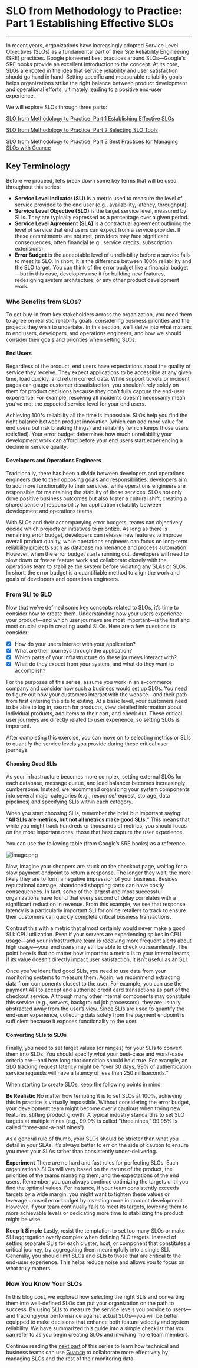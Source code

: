 # SLO from Methodology to Practice: Part 1 Establishing Effective SLOs

---

In recent years, organizations have increasingly adopted Service Level Objectives (SLOs) as a fundamental part of their Site Reliability Engineering (SRE) practices. Google pioneered best practices around SLOs—Google's SRE books provide an excellent introduction to the concept. At its core, SLOs are rooted in the idea that service reliability and user satisfaction should go hand in hand. Setting specific and measurable reliability goals helps organizations strike the right balance between product development and operational efforts, ultimately leading to a positive end-user experience.

We will explore SLOs through three parts:

[SLO from Methodology to Practice: Part 1 Establishing Effective SLOs](slo-part1.md)

[SLO from Methodology to Practice: Part 2 Selecting SLO Tools](slo-part2.md)

[SLO from Methodology to Practice: Part 3 Best Practices for Managing SLOs with Guance](slo-part3.md)

## Key Terminology
Before we proceed, let’s break down some key terms that will be used throughout this series:

- **Service Level Indicator (SLI)** is a metric used to measure the level of service provided to the end user (e.g., availability, latency, throughput).
- **Service Level Objective (SLO)** is the target service level, measured by SLIs. They are typically expressed as a percentage over a given period.
- **Service Level Agreement (SLA)** is a contractual agreement outlining the level of service that end users can expect from a service provider. If these commitments are not met, providers may face significant consequences, often financial (e.g., service credits, subscription extensions).
- **Error Budget** is the acceptable level of unreliability before a service fails to meet its SLO. In short, it is the difference between 100% reliability and the SLO target. You can think of the error budget like a financial budget—but in this case, developers use it for building new features, redesigning system architecture, or any other product development work.

### Who Benefits from SLOs?
To get buy-in from key stakeholders across the organization, you need them to agree on realistic reliability goals, considering business priorities and the projects they wish to undertake. In this section, we’ll delve into what matters to end users, developers, and operations engineers, and how we should consider their goals and priorities when setting SLOs.

#### End Users
Regardless of the product, end users have expectations about the quality of service they receive. They expect applications to be accessible at any given time, load quickly, and return correct data. While support tickets or incident pages can gauge customer dissatisfaction, you shouldn’t rely solely on them for product decisions because they don’t fully capture the end-user experience. For example, resolving all incidents doesn’t necessarily mean you’ve met the expected service level for your end users.

Achieving 100% reliability all the time is impossible. SLOs help you find the right balance between product innovation (which can add more value for end users but risk breaking things) and reliability (which keeps those users satisfied). Your error budget determines how much unreliability your development work can afford before your end users start experiencing a decline in service quality.

#### Developers and Operations Engineers
Traditionally, there has been a divide between developers and operations engineers due to their opposing goals and responsibilities: developers aim to add more functionality to their services, while operations engineers are responsible for maintaining the stability of those services. SLOs not only drive positive business outcomes but also foster a cultural shift, creating a shared sense of responsibility for application reliability between development and operations teams.

With SLOs and their accompanying error budgets, teams can objectively decide which projects or initiatives to prioritize. As long as there is remaining error budget, developers can release new features to improve overall product quality, while operations engineers can focus on long-term reliability projects such as database maintenance and process automation. However, when the error budget starts running out, developers will need to slow down or freeze feature work and collaborate closely with the operations team to stabilize the system before violating any SLAs or SLOs. In short, the error budget is a quantifiable method to align the work and goals of developers and operations engineers.

### From SLI to SLO

Now that we’ve defined some key concepts related to SLOs, it’s time to consider how to create them. Understanding how your users experience your product—and which user journeys are most important—is the first and most crucial step in creating useful SLOs. Here are a few questions to consider:

- [x] How do your users interact with your application?
- [x] What are their journeys through the application?
- [x] Which parts of your infrastructure do these journeys interact with?
- [x] What do they expect from your system, and what do they want to accomplish?

For the purposes of this series, assume you work in an e-commerce company and consider how such a business would set up SLOs. You need to figure out how your customers interact with the website—and their path from first entering the site to exiting. At a basic level, your customers need to be able to log in, search for products, view detailed information about individual products, add items to their cart, and check out. These critical user journeys are directly related to user experience, so setting SLOs is important.

After completing this exercise, you can move on to selecting metrics or SLIs to quantify the service levels you provide during these critical user journeys.

#### Choosing Good SLIs
As your infrastructure becomes more complex, setting external SLOs for each database, message queue, and load balancer becomes increasingly cumbersome. Instead, we recommend organizing your system components into several major categories (e.g., response/request, storage, data pipelines) and specifying SLIs within each category.

When you start choosing SLIs, remember the brief but important saying: “**All SLIs are metrics, but not all metrics make good SLIs.**” This means that while you might track hundreds or thousands of metrics, you should focus on the most important ones: those that best capture the user experience.

You can use the following table (from Google’s SRE books) as a reference.

![image.png](../images/opentelemetry-observable-1.png)

Now, imagine your shoppers are stuck on the checkout page, waiting for a slow payment endpoint to return a response. The longer they wait, the more likely they are to form a negative impression of your business. Besides reputational damage, abandoned shopping carts can have costly consequences. In fact, some of the largest and most successful organizations have found that every second of delay correlates with a significant reduction in revenue. From this example, we see that response latency is a particularly important SLI for online retailers to track to ensure their customers can quickly complete critical business transactions.

Contrast this with a metric that almost certainly would never make a good SLI: CPU utilization. Even if your servers are experiencing spikes in CPU usage—and your infrastructure team is receiving more frequent alerts about high usage—your end users may still be able to check out seamlessly. The point here is that no matter how important a metric is to your internal teams, if its value doesn’t directly impact user satisfaction, it isn’t useful as an SLI.

Once you’ve identified good SLIs, you need to use data from your monitoring systems to measure them. Again, we recommend extracting data from components closest to the user. For example, you can use the payment API to accept and authorize credit card transactions as part of the checkout service. Although many other internal components may constitute this service (e.g., servers, background job processors), they are usually abstracted away from the user’s view. Since SLIs are used to quantify the end-user experience, collecting data solely from the payment endpoint is sufficient because it exposes functionality to the user.

#### Converting SLIs to SLOs
Finally, you need to set target values (or ranges) for your SLIs to convert them into SLOs. You should specify what your best-case and worst-case criteria are—and how long that condition should hold true. For example, an SLO tracking request latency might be “over 30 days, 99% of authentication service requests will have a latency of less than 250 milliseconds.”

When starting to create SLOs, keep the following points in mind.

**Be Realistic**
No matter how tempting it is to set SLOs at 100%, achieving this in practice is virtually impossible. Without considering the error budget, your development team might become overly cautious when trying new features, stifling product growth. A typical industry standard is to set SLO targets at multiple nines (e.g., 99.9% is called “three nines,” 99.95% is called “three-and-a-half nines”).

As a general rule of thumb, your SLOs should be stricter than what you detail in your SLAs. It’s always better to err on the side of caution to ensure you meet your SLAs rather than consistently under-delivering.

**Experiment**
There are no hard and fast rules for perfecting SLOs. Each organization’s SLOs will vary based on the nature of the product, the priorities of the teams managing them, and the expectations of the end users. Remember, you can always continue optimizing the targets until you find the optimal values. For instance, if your team consistently exceeds targets by a wide margin, you might want to tighten these values or leverage unused error budget by investing more in product development. However, if your team continually fails to meet its targets, lowering them to more achievable levels or dedicating more time to stabilizing the product might be wise.

**Keep It Simple**
Lastly, resist the temptation to set too many SLOs or make SLI aggregation overly complex when defining SLO targets. Instead of setting separate SLIs for each cluster, host, or component that constitutes a critical journey, try aggregating them meaningfully into a single SLI. Generally, you should limit SLOs and SLIs to those that are critical to the end-user experience. This helps reduce noise and allows you to focus on what truly matters.

### Now You Know Your SLOs
In this blog post, we explored how selecting the right SLIs and converting them into well-defined SLOs can put your organization on the path to success. By using SLIs to measure the service levels you provide to users—and tracking your performance against actual SLOs—you will be better equipped to make decisions that enhance both feature velocity and system reliability. We have summarized this guide into a simple checklist that you can refer to as you begin creating SLOs and involving more team members.

Continue reading the [next part](slo-part2.md) of this series to learn how technical and business teams can use [Guance](https://guance.com/) to collaborate more effectively by managing SLOs and the rest of their monitoring data.
